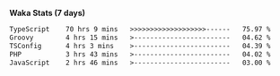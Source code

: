 
<b>Waka Stats (7 days)</b>

<!--START_SECTION:waka-->

```txt
TypeScript    70 hrs 9 mins   >>>>>>>>>>>>>>>>>>>------   75.97 %
Groovy        4 hrs 15 mins   >------------------------   04.62 %
TSConfig      4 hrs 3 mins    >------------------------   04.39 %
PHP           3 hrs 43 mins   >------------------------   04.02 %
JavaScript    2 hrs 46 mins   >------------------------   03.00 %
```

<!--END_SECTION:waka-->
